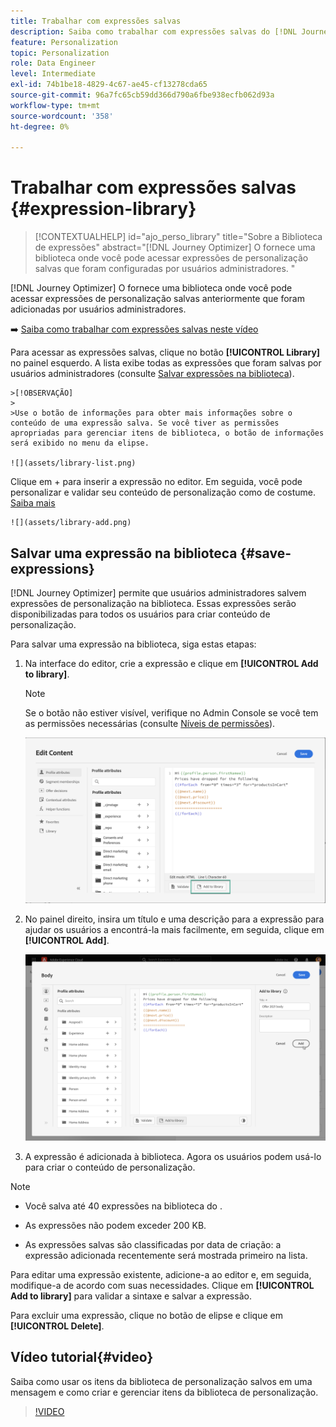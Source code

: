 ```yaml
---
title: Trabalhar com expressões salvas
description: Saiba como trabalhar com expressões salvas do [!DNL Journey Optimizer] biblioteca.
feature: Personalization
topic: Personalization
role: Data Engineer
level: Intermediate
exl-id: 74b1be18-4829-4c67-ae45-cf13278cda65
source-git-commit: 96a7fc65cb59dd366d790a6fbe938ecfb062d93a
workflow-type: tm+mt
source-wordcount: '358'
ht-degree: 0%

---
```


# Trabalhar com expressões salvas {#expression-library}

>[!CONTEXTUALHELP]
>id="ajo_perso_library"
>title="Sobre a Biblioteca de expressões"
>abstract="[!DNL Journey Optimizer] O fornece uma biblioteca onde você pode acessar expressões de personalização salvas que foram configuradas por usuários administradores. "

[!DNL Journey Optimizer] O fornece uma biblioteca onde você pode acessar expressões de personalização salvas anteriormente que foram adicionadas por usuários administradores.

➡️ [Saiba como trabalhar com expressões salvas neste vídeo](#video-preview)

Para acessar as expressões salvas, clique no botão **[!UICONTROL Library]** no painel esquerdo. A lista exibe todas as expressões que foram salvas por usuários administradores (consulte [Salvar expressões na biblioteca](#save-expressions)).

    >[!OBSERVAÇÃO]
    >
    >Use o botão de informações para obter mais informações sobre o conteúdo de uma expressão salva. Se você tiver as permissões apropriadas para gerenciar itens de biblioteca, o botão de informações será exibido no menu da elipse.
    
    ![](assets/library-list.png)

Clique em + para inserir a expressão no editor. Em seguida, você pode personalizar e validar seu conteúdo de personalização como de costume. [Saiba mais](../personalization/personalization-build-expressions.md)

    ![](assets/library-add.png)

## Salvar uma expressão na biblioteca {#save-expressions}

[!DNL Journey Optimizer] permite que usuários administradores salvem expressões de personalização na biblioteca. Essas expressões serão disponibilizadas para todos os usuários para criar conteúdo de personalização.

Para salvar uma expressão na biblioteca, siga estas etapas:

1. Na interface do editor, crie a expressão e clique em **[!UICONTROL Add to library]**.

   >[!NOTE]
   >
   >Se o botão não estiver visível, verifique no Admin Console se você tem as permissões necessárias (consulte [Níveis de permissões](../administration/high-low-permissions.md)).

   ![](assets/library-save.png)

1. No painel direito, insira um título e uma descrição para a expressão para ajudar os usuários a encontrá-la mais facilmente, em seguida, clique em **[!UICONTROL Add]**.

   ![](assets/add-expression.png)

1. A expressão é adicionada à biblioteca. Agora os usuários podem usá-lo para criar o conteúdo de personalização.


>[!NOTE]
>
>* Você salva até 40 expressões na biblioteca do .
>
>* As expressões não podem exceder 200 KB.
>
>* As expressões salvas são classificadas por data de criação: a expressão adicionada recentemente será mostrada primeiro na lista.



Para editar uma expressão existente, adicione-a ao editor e, em seguida, modifique-a de acordo com suas necessidades. Clique em **[!UICONTROL Add to library]** para validar a sintaxe e salvar a expressão.

Para excluir uma expressão, clique no botão de elipse e clique em **[!UICONTROL Delete]**.

## Vídeo tutorial{#video}

Saiba como usar os itens da biblioteca de personalização salvos em uma mensagem e como criar e gerenciar itens da biblioteca de personalização.

>[!VIDEO](https://video.tv.adobe.com/v/340941?quality=12)

